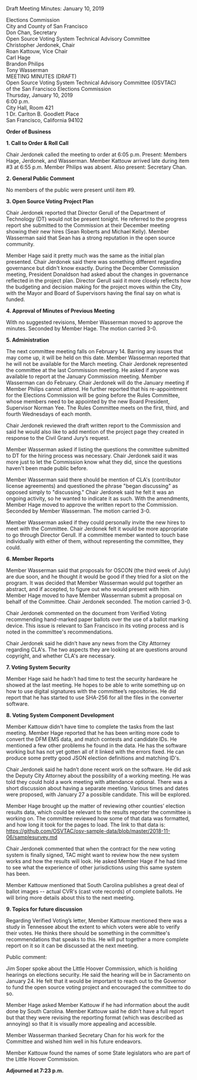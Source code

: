 Draft Meeting Minutes: January 10, 2019

<div id="meeting_header_right" class="headered">
Elections Commission<br>
City and County of San Francisco<br>
Don Chan, Secretary<br>
</div>

<div class="headered">
Open Source Voting System Technical Advisory Committee<br>
Christopher Jerdonek, Chair<br>
Roan Kattouw, Vice Chair<br>
Carl Hage<br>
Brandon Philips<br>
Tony Wasserman<br>
</div>

<div id="meeting_header_main" class="headered">
MEETING MINUTES (DRAFT)<br>
Open Source Voting System Technical Advisory Committee (OSVTAC)<br>
of the San Francisco Elections Commission<br>
Thursday, January 10, 2019<br>
6:00 p.m.<br>
City Hall, Room 421<br>
1 Dr. Carlton B. Goodlett Place<br>
San Francisco, California 94102<br>
</div>

**Order of Business**

**1\. Call to Order & Roll Call**

Chair Jerdonek called the meeting to order at 6:05 p.m. Present: Members
Hage, Jerdonek, and Wasserman. Member Kattouw arrived late during item #3 at
6:55 p.m. Member Philips was absent. Also present: Secretary Chan.


**2\. General Public Comment**

No members of the public were present until item #9.


**3\. Open Source Voting Project Plan**

Chair Jerdonek reported that Director Gerull of the Department of Technology
(DT) would not be present tonight. He referred to the progress report she
submitted to the Commission at their December meeting showing their new hires
(Sean Roberts and Michael Kelly). Member Wasserman said that Sean has a
strong reputation in the open source community.

Member Hage said it pretty much was the same as the initial plan presented.
Chair Jerdonek said there was something different regarding governance but
didn't know exactly. During the December Commission meeting, President
Donaldson had asked about the changes in governance reflected in the project
plan. Director Gerull said it more closely reflects how the budgeting and
decision making for the project moves within the City, with the Mayor and
Board of Supervisors having the final say on what is funded.


**4\. Approval of Minutes of Previous Meeting**

With no suggested revisions, Member Wasserman moved to approve the minutes.
Seconded by Member Hage. The motion carried 3-0.


**5\. Administration**

The next committee meeting falls on February 14. Barring any issues that may
come up, it will be held on this date. Member Wasserman reported that he will
not be available for the March meeting. Chair Jerdonek represented the
committee at the last Commission meeting. He asked if anyone was available to
report at the January Commission meeting. Member Wasserman can do February.
Chair Jerdonek will do the January meeting if Member Philips cannot attend.
He further reported that his re-appointment for the Elections Commission will
be going before the Rules Committee, whose members need to be appointed by
the new Board President, Supervisor Norman Yee. The Rules Committee meets on
the first, third, and fourth Wednesdays of each month.

Chair Jerdonek reviewed the draft written report to the Commission and said
he would also like to add mention of the project page they created in
response to the Civil Grand Jury’s request.

Member Wasserman asked if listing the questions the committee submitted to DT
for the hiring process was necessary. Chair Jerdonek said it was more just to
let the Commission know what they did, since the questions haven't been made
public before.

Member Wasserman said there should be mention of CLA's (contributor license
agreements) and questioned the phrase "began discussing" as opposed simply to
"discussing." Chair Jerdonek said he felt it was an ongoing activity, so he
wanted to indicate it as such. With the amendments, Member Hage moved to
approve the written report to the Commission. Seconded by Member Wasserman.
The motion carried 3-0.

Member Wasserman asked if they could personally invite the new hires to meet
with the Committee. Chair Jerdonek felt it would be more appropriate to go
through Director Gerull. If a committee member wanted to touch base
individually with either of them, without representing the committee, they
could.


**6\. Member Reports**

Member Wasserman said that proposals for OSCON (the third week of July) are
due soon, and he thought it would be good if they tried for a slot on the
program. It was decided that Member Wasserman would put together an abstract,
and if accepted, to figure out who would present with him. Member Hage moved
to have Member Wasserman submit a proposal on behalf of the Committee. Chair
Jerdonek seconded. The motion carried 3-0.

Chair Jerdonek commented on the document from Verified Voting recommending
hand-marked paper ballots over the use of a ballot marking device. This issue
is relevant to San Francisco in its voting process and is noted in the
committee's recommendations.

Chair Jerdonek said he didn’t have any news from the City Attorney regarding
CLA's. The two aspects they are looking at are questions around copyright,
and whether CLA's are necessary.


**7\. Voting System Security**

Member Hage said he hadn’t had time to test the security hardware he showed
at the last meeting. He hopes to be able to write something up on how to use
digital signatures with the committee’s repositories. He did report that he
has started to use SHA-256 for all the files in the converter software.


**8\. Voting System Component Development**

Member Kattouw didn't have time to complete the tasks from the last meeting.
Member Hage reported that he has been writing more code to convert the DFM
EMS data, and match contests and candidate IDs. He mentioned a few other
problems he found in the data. He has the software working but has not yet
gotten all of it linked with the errors fixed. He can produce some pretty
good JSON election definitions and matching ID's.

Chair Jerdonek said he hadn’t done recent work on the software. He did ask
the Deputy City Attorney about the possibility of a working meeting. He was
told they could hold a work meeting with attendance optional. There was a
short discussion about having a separate meeting. Various times and dates
were proposed, with January 27 a possible candidate. This will be explored.

Member Hage brought up the matter of reviewing other counties’ election
results data, which could be relevant to the results reporter the committee
is working on. The committee reviewed how some of that data was formatted,
and how long it took for the pages to load. The link to that data is:
https://github.com/OSVTAC/osv-sample-data/blob/master/2018-11-06/samplesurvey.md

Chair Jerdonek commented that when the contract for the new voting system is
finally signed, TAC might want to review how the new system works and how the
results will look. He asked Member Hage if he had time to see what the
experience of other jurisdictions using this same system has been.

Member Kattouw mentioned that South Carolina publishes a great deal of ballot
images -- actual CVR's (cast vote records) of complete ballots. He will bring
more details about this to the next meeting.


**9\. Topics for future discussion**

Regarding Verified Voting’s letter, Member Kattouw mentioned there was a
study in Tennessee about the extent to which voters were able to verify their
votes. He thinks there should be something in the committee's recommendations
that speaks to this. He will put together a more complete report on it so it
can be discussed at the next meeting.

Public comment:

Jim Soper spoke about the Little Hoover Commission, which is holding hearings
on elections security. He said the hearing will be in Sacramento on January
24. He felt that it would be important to reach out to the Governor to fund
the open source voting project and encouraged the committee to do so.

Member Hage asked Member Kattouw if he had information about the audit done
by South Carolina. Member Kattouw said he didn’t have a full report but that
they were revising the reporting format (which was described as annoying) so
that it is visually more appealing and accessible.

Member Wasserman thanked Secretary Chan for his work for the Committee and
wished him well in his future endeavors.

Member Kattouw found the names of some State legislators who are part of the
Little Hoover Commission.

**Adjourned at 7:23 p.m.**
